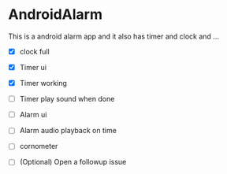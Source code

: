# AndroidAlarm
This is a android alarm app and it also has timer and clock and ...
- [x] clock full
- [x] Timer ui
- [x] Timer working
- [ ] Timer play sound when done 
- [ ] Alarm ui
- [ ] Alarm audio playback on time
- [ ] cornometer
- [ ] \(Optional) Open a followup issue


